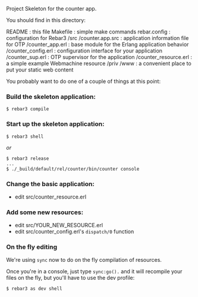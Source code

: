 Project Skeleton for the counter app.

You should find in this directory:

README : this file
Makefile : simple make commands
rebar.config : configuration for Rebar3
/src
  /counter.app.src : application information file for OTP
  /counter_app.erl : base module for the Erlang application behavior
  /counter_config.erl : configuration interface for your application
  /counter_sup.erl : OTP supervisor for the application
  /counter_resource.erl : a simple example Webmachine resource
/priv
  /www : a convenient place to put your static web content

You probably want to do one of a couple of things at this point:

### Build the skeleton application:

```
$ rebar3 compile
```

### Start up the skeleton application:
```
$ rebar3 shell
```
*or*

```
$ rebar3 release
...
$ ./_build/default/rel/counter/bin/counter console
```


### Change the basic application:
* edit src/counter_resource.erl

### Add some new resources:
* edit src/YOUR_NEW_RESOURCE.erl
* edit src/counter_config.erl's `dispatch/0` function

### On the fly editing

We're using `sync` now to do on the fly compilation of resources.

Once you're in a console, just type `sync:go().` and it will recompile
your files on the fly, but you'll have to use the dev profile:

```
$ rebar3 as dev shell
```


